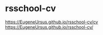 # rsschool-cv
https://EugeneUrsus.github.io/rsschool-cv/cv
https://EugeneUrsus.github.io/rsschool-cv/
